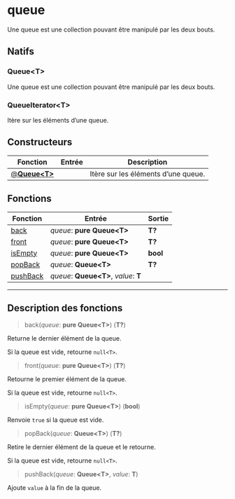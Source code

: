 # queue

Une queue est une collection pouvant être manipulé par les deux bouts.
## Natifs
### Queue\<T>
Une queue est une collection pouvant être manipulé par les deux bouts.
### QueueIterator\<T>
Itère sur les éléments d’une queue.
## Constructeurs
|Fonction|Entrée|Description|
|-|-|-|
|[@**Queue\<T>**](#ctor_0)||Itère sur les éléments d’une queue.|
## Fonctions
|Fonction|Entrée|Sortie|
|-|-|-|
|[back](#func_0)|*queue*: **pure Queue\<T>**|**T?**|
|[front](#func_1)|*queue*: **pure Queue\<T>**|**T?**|
|[isEmpty](#func_2)|*queue*: **pure Queue\<T>**|**bool**|
|[popBack](#func_3)|*queue*: **Queue\<T>**|**T?**|
|[pushBack](#func_4)|*queue*: **Queue\<T>**, *value*: **T**||


***
## Description des fonctions

<a id="func_0"></a>
> back(*queue*: **pure Queue\<T>**) (**T?**)

Returne le dernier élément de la queue.

Si la queue est vide, retourne `null<T>`.

<a id="func_1"></a>
> front(*queue*: **pure Queue\<T>**) (**T?**)

Retourne le premier élément de la queue.

Si la queue est vide, retourne `null<T>`.

<a id="func_2"></a>
> isEmpty(*queue*: **pure Queue\<T>**) (**bool**)

Renvoie `true` si la queue est vide.

<a id="func_3"></a>
> popBack(*queue*: **Queue\<T>**) (**T?**)

Retire le dernier élément de la queue et le retourne.

Si la queue est vide, retourne `null<T>`.

<a id="func_4"></a>
> pushBack(*queue*: **Queue\<T>**, *value*: **T**)

Ajoute `value` à la fin de la queue.

